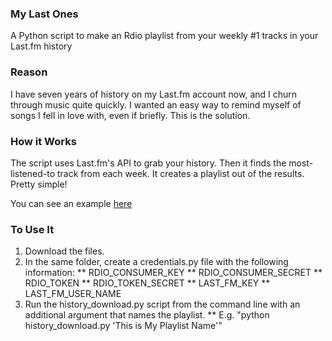 ### My Last Ones

A Python script to make an Rdio playlist from your weekly #1 tracks in your Last.fm history

### Reason

I have seven years of history on my Last.fm account now, and I churn through music quite quickly. I wanted an easy way to remind myself of songs I fell in love with, even if briefly. This is the solution.

### How it Works

The script uses Last.fm's API to grab your history. Then it finds the most-listened-to track from each week. It creates a playlist out of the results. Pretty simple!

You can see an example [here](http://www.rdio.com/people/Barrett/playlists/2071446/My_Number_Ones/)

### To Use It

1. Download the files.
2. In the same folder, create a credentials.py file with the following information:
** RDIO_CONSUMER_KEY
** RDIO_CONSUMER_SECRET
** RDIO_TOKEN
** RDIO_TOKEN_SECRET
** LAST_FM_KEY
** LAST_FM_USER_NAME
3. Run the history_download.py script from the command line with an additional argument that names the playlist.
** E.g. "python history_download.py 'This is My Playlist Name'"